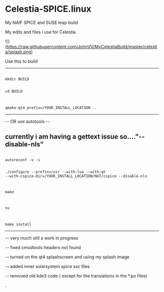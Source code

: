 # Celestia-SPICE.linux
My NAIF SPICE  and SUSE leap build 

My edits and files i use for Celestia 

![] (https://raw.githubusercontent.com/JohnVV/MyCelestiaBuild/master/celestia/splash.png)

Use this to build 

--------
<code>
mkdir BUILD

cd BUILD

qmake-qt4 prefix=/YOUR_INSTALL_LOCATION ..
</code>

-------

-- OR use autotools --

currently i am having a gettext issue so...."--disable-nls"
------
<code>
autoreconf -v -i

./configure --prefix=/usr --with-lua --with-qt --with-cspice-dir=/YOUR_INSTALL_LOCATION/NGT/cspice --disable-nls

make 

su

make install 
</code>

--------


-- very much still a work in progress 

-- fixed cmodtools headers not found

-- turned on the qt4 splashscreen and using my splash image 

-- added inner solarsystem spice ssc files 

-- removed old kde3 code ( except for the translations in the *.po files)

.
